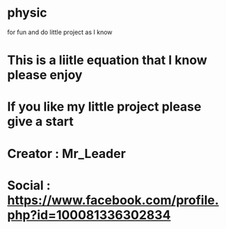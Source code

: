 # physic
for fun and do little project as I know
# This is a liitle equation that I know please enjoy
# If you like my little project please give a start 
# Creator : Mr_Leader
#  Social : https://www.facebook.com/profile.php?id=100081336302834
